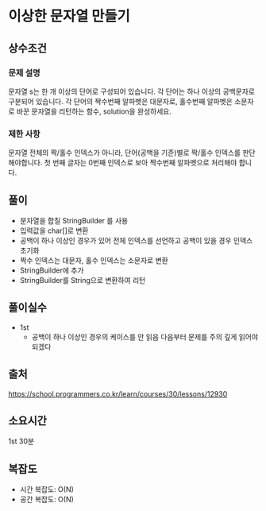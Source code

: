 # 이상한 문자열 만들기

## 상수조건

### 문제 설명
문자열 s는 한 개 이상의 단어로 구성되어 있습니다. 각 단어는 하나 이상의 공백문자로 구분되어 있습니다. 각 단어의 짝수번째 알파벳은 대문자로, 홀수번째 알파벳은 소문자로 바꾼 문자열을 리턴하는 함수, solution을 완성하세요.

### 제한 사항
문자열 전체의 짝/홀수 인덱스가 아니라, 단어(공백을 기준)별로 짝/홀수 인덱스를 판단해야합니다.
첫 번째 글자는 0번째 인덱스로 보아 짝수번째 알파벳으로 처리해야 합니다.

## 풀이
- 문자열을 합칠 StringBuilder 를 사용
- 입력값을 char[]로 변환
- 공백이 하나 이상인 경우가 있어 전체 인덱스를 선언하고 공백이 있을 경우 인덱스 초기화
- 짝수 인덱스는 대문자, 홀수 인덱스는 소문자로 변환
- StringBuilder에 추가
- StringBuilder를 String으로 변환하여 리턴

## 풀이실수

- 1st
    - 공백이 하나 이상인 경우의 케이스를 안 읽음 다음부터 문제를 주의 깊게 읽어야 되겠다

## 출처
https://school.programmers.co.kr/learn/courses/30/lessons/12930


## 소요시간
1st 30분

## 복잡도
- 시간 복잡도: O(N)
- 공간 복잡도: O(N)
